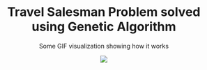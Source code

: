 <h1 align="center">Travel Salesman Problem solved using Genetic Algorithm</h1>
<p align="center">Some GIF visualization showing how it works
<p align="center">
  <img src = "https://github.com/zuzannabrauer/tspGA/assets/117740588/fa535e70-4ad8-4729-b7d3-2e3f2d085bf5">
</p>
